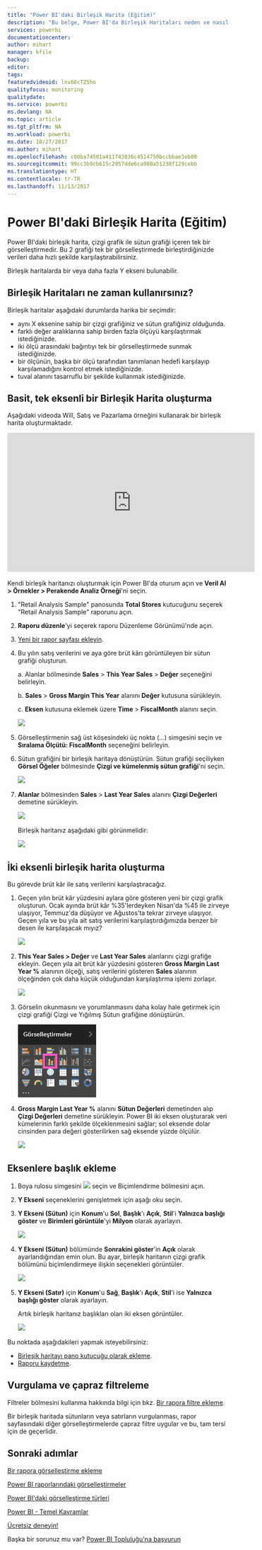 ```yaml
---
title: "Power BI'daki Birleşik Harita (Eğitim)"
description: "Bu belge, Power BI'da Birleşik Haritaları neden ve nasıl oluşturacağınızın açıklandığı videolu bir eğitimdir."
services: powerbi
documentationcenter: 
author: mihart
manager: kfile
backup: 
editor: 
tags: 
featuredvideoid: lnv66cTZ5ho
qualityfocus: monitoring
qualitydate: 
ms.service: powerbi
ms.devlang: NA
ms.topic: article
ms.tgt_pltfrm: NA
ms.workload: powerbi
ms.date: 10/27/2017
ms.author: mihart
ms.openlocfilehash: c00ba74501a411743036c4514750bccbbae3eb00
ms.sourcegitcommit: 99cc3b9cb615c2957dde6ca908a51238f129cebb
ms.translationtype: HT
ms.contentlocale: tr-TR
ms.lasthandoff: 11/13/2017
---
```

# <a name="combo-chart-in-power--tutorial"></a>Power BI'daki Birleşik Harita (Eğitim)
Power BI'daki birleşik harita, çizgi grafik ile sütun grafiği içeren tek bir görselleştirmedir. Bu 2 grafiği tek bir görselleştirmede birleştirdiğinizde verileri daha hızlı şekilde karşılaştırabilirsiniz.

Birleşik haritalarda bir veya daha fazla Y ekseni bulunabilir.

## <a name="when-to-use-a-combo-chart"></a>Birleşik Haritaları ne zaman kullanırsınız?
Birleşik haritalar aşağıdaki durumlarda harika bir seçimdir:

* aynı X eksenine sahip bir çizgi grafiğiniz ve sütun grafiğiniz olduğunda.
* farklı değer aralıklarına sahip birden fazla ölçüyü karşılaştırmak istediğinizde.
* iki ölçü arasındaki bağıntıyı tek bir görselleştirmede sunmak istediğinizde.
* bir ölçünün, başka bir ölçü tarafından tanımlanan hedefi karşılayıp karşılamadığını kontrol etmek istediğinizde.
* tuval alanını tasarruflu bir şekilde kullanmak istediğinizde.

## <a name="create-a-basic-single-axis-combo-chart"></a>Basit, tek eksenli bir Birleşik Harita oluşturma
Aşağıdaki videoda Will, Satış ve Pazarlama örneğini kullanarak bir birleşik harita oluşturmaktadır.

<iframe width="560" height="315" src="https://www.youtube.com/embed/lnv66cTZ5ho?list=PL1N57mwBHtN0JFoKSR0n-tBkUJHeMP2cP" frameborder="0" allowfullscreen></iframe>


Kendi birleşik haritanızı oluşturmak için Power BI'da oturum açın ve **Veril Al \> Örnekler \> Perakende Analiz Örneği**'ni seçin. 

1. "Retail Analysis Sample" panosunda **Total Stores** kutucuğunu seçerek "Retail Analysis Sample" raporunu açın.
2. **Raporu düzenle**'yi seçerek raporu Düzenleme Görünümü'nde açın.
3. [Yeni bir rapor sayfası ekleyin](power-bi-report-add-page.md).
4. Bu yılın satış verilerini ve aya göre brüt kârı görüntüleyen bir sütun grafiği oluşturun.
   
    a.  Alanlar bölmesinde **Sales** \> **This Year Sales** > **Değer** seçeneğini belirleyin.
   
    b.  **Sales** \> **Gross Margin This Year** alanını **Değer** kutusuna sürükleyin.
   
    c.  **Eksen** kutusuna eklemek üzere **Time** \> **FiscalMonth** alanını seçin. 
   
    ![](media/power-bi-visualization-combo-chart/combotutorial1new.png)
5. Görselleştirmenin sağ üst köşesindeki üç nokta (...) simgesini seçin ve **Sıralama Ölçütü: FiscalMonth** seçeneğini belirleyin.
6. Sütun grafiğini bir birleşik haritaya dönüştürün. Sütun grafiği seçiliyken **Görsel Öğeler** bölmesinde **Çizgi ve kümelenmiş sütun grafiği**'ni seçin.
   
    ![](media/power-bi-visualization-combo-chart/converttocombo_new2.png)
7. **Alanlar** bölmesinden **Sales** \> **Last Year Sales** alanını **Çizgi Değerleri** demetine sürükleyin.
   
   ![](media/power-bi-visualization-combo-chart/linevaluebucket.png)
   
   Birleşik haritanız aşağıdaki gibi görünmelidir:
   
   ![](media/power-bi-visualization-combo-chart/combochartdone-new.png)

## <a name="create-a-combo-chart-with-two-axes"></a>İki eksenli birleşik harita oluşturma
Bu görevde brüt kâr ile satış verilerini karşılaştıracağız.

1. Geçen yılın brüt kâr yüzdesini aylara göre gösteren yeni bir çizgi grafik oluşturun.  Ocak ayında brüt kâr %35'lerdeyken Nisan'da %45 ile zirveye ulaşıyor, Temmuz'da düşüyor ve Ağustos'ta tekrar zirveye ulaşıyor. Geçen yıla ve bu yıla ait satış verilerini karşılaştırdığımızda benzer bir desen ile karşılaşacak mıyız?
   
   ![](media/power-bi-visualization-combo-chart/combo1_new.png)
2. **This Year Sales > Değer** ve **Last Year Sales** alanlarını çizgi grafiğe ekleyin. Geçen yıla ait brüt kâr yüzdesini gösteren **Gross Margin Last Year %** alanının ölçeği, satış verilerini gösteren **Sales** alanının ölçeğinden çok daha küçük olduğundan karşılaştırma işlemi zorlaşır.      
   
   ![](media/power-bi-visualization-combo-chart/flatline_new.png)
3. Görselin okunmasını ve yorumlanmasını daha kolay hale getirmek için çizgi grafiği Çizgi ve Yığılmış Sütun grafiğine dönüştürün.
   
   ![](media/power-bi-visualization-combo-chart/converttocombo_new.png)
4. **Gross Margin Last Year %** alanını **Sütun Değerleri** demetinden alıp **Çizgi Değerleri** demetine sürükleyin. Power BI iki eksen oluşturarak veri kümelerinin farklı şekilde ölçeklenmesini sağlar; sol eksende dolar cinsinden para değeri gösterilirken sağ eksende yüzde ölçülür.
   
   ![](media/power-bi-visualization-combo-chart/power-bi-combochart.png)    

## <a name="add-titles-to-the-axes"></a>Eksenlere başlık ekleme
1. Boya rulosu simgesini ![](media/power-bi-visualization-combo-chart/power-bi-paintroller.png) seçin ve Biçimlendirme bölmesini açın.
2. **Y Ekseni** seçeneklerini genişletmek için aşağı oku seçin.
3. **Y Ekseni (Sütun)** için **Konum**'u **Sol**, **Başlık**'ı **Açık**, **Stil**'i **Yalnızca başlığı göster** ve **Birimleri görüntüle**'yi **Milyon** olarak ayarlayın.
   
   ![](media/power-bi-visualization-combo-chart/power-bi-y-axis-column.png)
4. **Y Ekseni (Sütun)** bölümünde **Sonrakini göster**'in **Açık** olarak ayarlandığından emin olun. Bu ayar, birleşik haritanın çizgi grafik bölümünü biçimlendirmeye ilişkin seçenekleri görüntüler.
   
   ![](media/power-bi-visualization-combo-chart/power-bi-show-secondary.png)
5. **Y Ekseni (Satır)** için **Konum**'u **Sağ**, **Başlık**'ı **Açık**, **Stil**'i ise **Yalnızca başlığı göster** olarak ayarlayın.
   
   Artık birleşik haritanız başlıkları olan iki eksen görüntüler.
   
   ![](media/power-bi-visualization-combo-chart/power-bi-titles-on.png)

Bu noktada aşağıdakileri yapmak isteyebilirsiniz:

* [Birleşik haritayı pano kutucuğu olarak ekleme](service-dashboard-tiles.md).
* [Raporu kaydetme](service-report-save.md).

## <a name="highlighting-and-cross-filtering"></a>Vurgulama ve çapraz filtreleme
Filtreler bölmesini kullanma hakkında bilgi için bkz. [Bir rapora filtre ekleme](power-bi-report-add-filter.md).

Bir birleşik haritada sütunların veya satırların vurgulanması, rapor sayfasındaki diğer görselleştirmelerde çapraz filtre uygular ve bu, tam tersi için de geçerlidir.

## <a name="next-steps"></a>Sonraki adımlar
[Bir rapora görselleştirme ekleme](power-bi-report-add-visualizations-i.md)

[Power BI raporlarındaki görselleştirmeler](power-bi-report-visualizations.md)

[Power BI'daki görselleştirme türleri](power-bi-visualization-types-for-reports-and-q-and-a.md)

[Power BI - Temel Kavramlar](service-basic-concepts.md)

[Ücretsiz deneyin!](https://powerbi.com/)

Başka bir sorunuz mu var? [Power BI Topluluğu'na başvurun](http://community.powerbi.com/)


